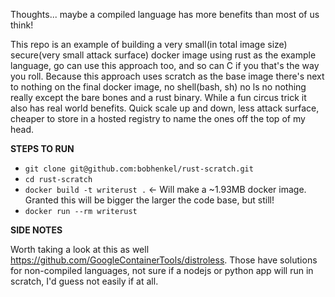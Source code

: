 Thoughts... maybe a compiled language has more benefits than most of us think!

This repo is an example of building a very small(in total image size) secure(very small attack surface) docker image using rust as the example language, go can use this approach too, and so can C if you that's the way you roll.  Because this approach uses scratch as the base image there's next to nothing on the final docker image, no shell(bash, sh) no ls no nothing really except the bare bones and a rust binary.  While a fun circus trick it also has real world benefits. Quick scale up and down, less attack surface, cheaper to store in a hosted registry to name the ones off the top of my head.


**STEPS TO RUN**
* ```git clone git@github.com:bobhenkel/rust-scratch.git``` 
* ```cd rust-scratch```
* ```docker build -t writerust .``` <- Will make a ~1.93MB docker image.  Granted this will be bigger the larger the code base, but still!
* ```docker run --rm writerust```


**SIDE NOTES**

Worth taking a look at this as well https://github.com/GoogleContainerTools/distroless. Those have solutions for non-compiled languages, not sure if a nodejs or python app will run in scratch, I'd guess not easily if at all.
